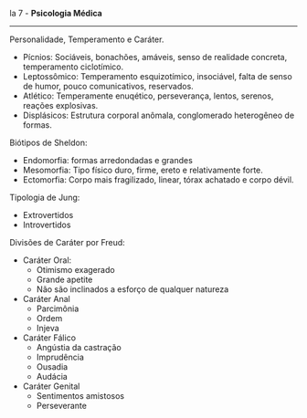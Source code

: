 la 7 - **Psicologia Médica**

---

Personalidade, Temperamento e Caráter.

* Pícnios: Sociáveis, bonachões, amáveis, senso de realidade concreta, temperamento ciclotímico.
* Leptossômico: Temperamento esquizotímico, insociável, falta de senso de humor, pouco comunicativos, reservados.
* Atlético: Temperamente enuqético, perseverança, lentos, serenos, reações explosivas.
* Displásicos: Estrutura corporal anômala, conglomerado heterogêneo de formas.

Biótipos de Sheldon:

* Endomorfia: formas arredondadas e grandes
* Mesomorfia: Tipo físico duro, firme, ereto e relativamente forte.
* Ectomorfia: Corpo mais fragilizado, linear, tórax achatado e corpo dévil.

Tipologia de Jung:

* Extrovertidos
* Introvertidos

Divisões de Caráter por Freud:

* Caráter Oral:
  * Otimismo exagerado
  * Grande apetite
  * Não são inclinados a esforço de qualquer natureza
* Caráter Anal
  * Parcimônia
  * Ordem
  * Injeva
* Caráter Fálico
  * Angústia da castração
  * Imprudência
  * Ousadia
  * Audácia
* Caráter Genital
  * Sentimentos amistosos
  * Perseverante



